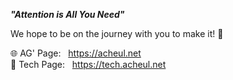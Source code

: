 ***"Attention is All You Need"***

We hope to be on the journey with you to make it! 🚀

🌐 AG' Page: &nbsp; https://acheul.net <br>
🔬 Tech Page: &nbsp; https://tech.acheul.net
